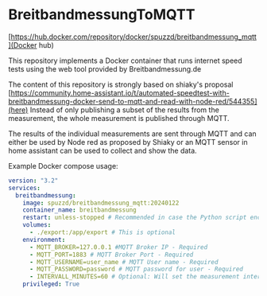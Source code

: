 # BreitbandmessungToMQTT

[https://hub.docker.com/repository/docker/spuzzd/breitbandmessung_mqtt](Docker hub)

This repository implements a Docker container that runs internet speed tests using the web tool provided by Breitbandmessung.de

The content of this repository is strongly based on shiaky's proposal [https://community.home-assistant.io/t/automated-speedtest-with-breitbandmessung-docker-send-to-mqtt-and-read-with-node-red/544355](here)
Instead of only publishing a subset of the results from the measurement, the whole measurement is published through MQTT.

The results of the individual measurements are sent through MQTT and can either be used by Node red as proposed by Shiaky or an MQTT sensor in home assistant can be used to collect and show the data.

Example Docker compose usage:

```yaml
version: "3.2"
services:
  breitbandmessung:
    image: spuzzd/breitbandmessung_mqtt:20240122
    container_name: breitbandmessung
    restart: unless-stopped # Recommended in case the Python script encounters an error
    volumes:
      - ./export:/app/export # This is optional
    environment:
      - MQTT_BROKER=127.0.0.1 #MQTT Broker IP - Required
      - MQTT_PORT=1883 # MQTT Broker Port - Required
      - MQTT_USERNAME=user_name # MQTT User name - Required
      - MQTT_PASSWORD=password # MQTT password for user - Required
      - INTERVALL_MINUTES=60 # Optional: Will set the measurement interval to 60 minutes. Default is 30
    privileged: True
```
